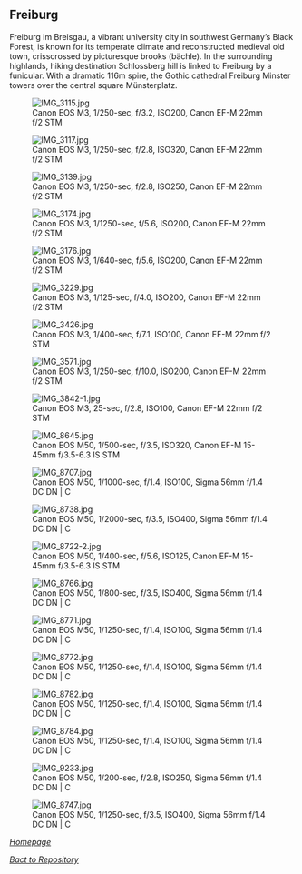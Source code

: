 ## Freiburg

Freiburg im Breisgau, a vibrant university city in southwest Germany’s Black Forest, is known for its temperate climate and reconstructed medieval old town, crisscrossed by picturesque brooks (bächle). In the surrounding highlands, hiking destination Schlossberg hill is linked to Freiburg by a funicular. With a dramatic 116m spire, the Gothic cathedral Freiburg Minster towers over the central square Münsterplatz.

<link rel='stylesheet' href='/Shutter101/css/photo-tile.css'>
<div class='gallery'>
	<figure>
		<img src='/Shutter101/photos/Freiburg/img/IMG_3115.jpg' alt='IMG_3115.jpg'>
		<figcaption>Canon EOS M3, 1/250-sec, f/3.2, ISO200, Canon EF-M 22mm f/2 STM</figcaption>
	</figure>
	<figure>
		<img src='/Shutter101/photos/Freiburg/img/IMG_3117.jpg' alt='IMG_3117.jpg'>
		<figcaption>Canon EOS M3, 1/250-sec, f/2.8, ISO320, Canon EF-M 22mm f/2 STM</figcaption>
	</figure>
	<figure>
		<img src='/Shutter101/photos/Freiburg/img/IMG_3139.jpg' alt='IMG_3139.jpg'>
		<figcaption>Canon EOS M3, 1/250-sec, f/2.8, ISO250, Canon EF-M 22mm f/2 STM</figcaption>
	</figure>
	<figure>
		<img src='/Shutter101/photos/Freiburg/img/IMG_3174.jpg' alt='IMG_3174.jpg'>
		<figcaption>Canon EOS M3, 1/1250-sec, f/5.6, ISO200, Canon EF-M 22mm f/2 STM</figcaption>
	</figure>
	<figure>
		<img src='/Shutter101/photos/Freiburg/img/IMG_3176.jpg' alt='IMG_3176.jpg'>
		<figcaption>Canon EOS M3, 1/640-sec, f/5.6, ISO200, Canon EF-M 22mm f/2 STM</figcaption>
	</figure>
	<figure>
		<img src='/Shutter101/photos/Freiburg/img/IMG_3229.jpg' alt='IMG_3229.jpg'>
		<figcaption>Canon EOS M3, 1/125-sec, f/4.0, ISO200, Canon EF-M 22mm f/2 STM</figcaption>
	</figure>
	<figure>
		<img src='/Shutter101/photos/Freiburg/img/IMG_3426.jpg' alt='IMG_3426.jpg'>
		<figcaption>Canon EOS M3, 1/400-sec, f/7.1, ISO100, Canon EF-M 22mm f/2 STM</figcaption>
	</figure>
	<figure>
		<img src='/Shutter101/photos/Freiburg/img/IMG_3571.jpg' alt='IMG_3571.jpg'>
		<figcaption>Canon EOS M3, 1/250-sec, f/10.0, ISO200, Canon EF-M 22mm f/2 STM</figcaption>
	</figure>
	<figure>
		<img src='/Shutter101/photos/Freiburg/img/IMG_3842-1.jpg' alt='IMG_3842-1.jpg'>
		<figcaption>Canon EOS M3, 25-sec, f/2.8, ISO100, Canon EF-M 22mm f/2 STM</figcaption>
	</figure>
<figure>
	<img src='/Shutter101/photos/Freiburg/img/IMG_8645.jpg' alt='IMG_8645.jpg'>
	<figcaption>Canon EOS M50, 1/500-sec, f/3.5, ISO320, Canon EF-M 15-45mm f/3.5-6.3 IS STM</figcaption>
</figure>
<figure>
	<img src='/Shutter101/photos/Freiburg/img/IMG_8707.jpg' alt='IMG_8707.jpg'>
	<figcaption>Canon EOS M50, 1/1000-sec, f/1.4, ISO100, Sigma 56mm f/1.4 DC DN | C</figcaption>
</figure>
<figure>
	<img src='/Shutter101/photos/Freiburg/img/IMG_8738.jpg' alt='IMG_8738.jpg'>
	<figcaption>Canon EOS M50, 1/2000-sec, f/3.5, ISO400, Sigma 56mm f/1.4 DC DN | C</figcaption>
</figure>
<figure>
	<img src='/Shutter101/photos/Freiburg/img/IMG_8722-2.jpg' alt='IMG_8722-2.jpg'>
	<figcaption>Canon EOS M50, 1/400-sec, f/5.6, ISO125, Canon EF-M 15-45mm f/3.5-6.3 IS STM</figcaption>
</figure>
<figure>
	<img src='/Shutter101/photos/Freiburg/img/IMG_8766.jpg' alt='IMG_8766.jpg'>
	<figcaption>Canon EOS M50, 1/800-sec, f/3.5, ISO400, Sigma 56mm f/1.4 DC DN | C</figcaption>
</figure>
<figure>
	<img src='/Shutter101/photos/Freiburg/img/IMG_8771.jpg' alt='IMG_8771.jpg'>
	<figcaption>Canon EOS M50, 1/1250-sec, f/1.4, ISO100, Sigma 56mm f/1.4 DC DN | C</figcaption>
</figure>
<figure>
	<img src='/Shutter101/photos/Freiburg/img/IMG_8772.jpg' alt='IMG_8772.jpg'>
	<figcaption>Canon EOS M50, 1/1250-sec, f/1.4, ISO100, Sigma 56mm f/1.4 DC DN | C</figcaption>
</figure>
<figure>
	<img src='/Shutter101/photos/Freiburg/img/IMG_8782.jpg' alt='IMG_8782.jpg'>
	<figcaption>Canon EOS M50, 1/1250-sec, f/1.4, ISO100, Sigma 56mm f/1.4 DC DN | C</figcaption>
</figure>
<figure>
	<img src='/Shutter101/photos/Freiburg/img/IMG_8784.jpg' alt='IMG_8784.jpg'>
	<figcaption>Canon EOS M50, 1/1250-sec, f/1.4, ISO100, Sigma 56mm f/1.4 DC DN | C</figcaption>
</figure>
<figure>
	<img src='/Shutter101/photos/Freiburg/img/IMG_9233.jpg' alt='IMG_9233.jpg'>
	<figcaption>Canon EOS M50, 1/200-sec, f/2.8, ISO250, Sigma 56mm f/1.4 DC DN | C</figcaption>
</figure>
<figure>
	<img src='/Shutter101/photos/Freiburg/img/IMG_8747.jpg' alt='IMG_8747.jpg'>
	<figcaption>Canon EOS M50, 1/1250-sec, f/3.5, ISO400, Sigma 56mm f/1.4 DC DN | C</figcaption>
</figure>
</div>

*[Homepage](https://23w-gbac.github.io/Shutter101/)*

*[Bact to Repository](https://github.com/23W-GBAC/Shutter101/tree/main)*
